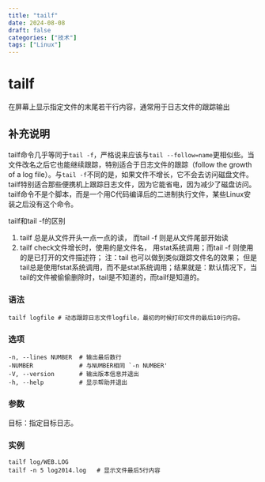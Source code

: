 ```yaml
---
title: "tailf"
date: 2024-08-08
draft: false
categories: ["技术"]
tags: ["Linux"]
---
```

tailf
===

在屏幕上显示指定文件的末尾若干行内容，通常用于日志文件的跟踪输出

## 补充说明

tailf命令几乎等同于`tail -f`，严格说来应该与`tail --follow=name`更相似些。当文件改名之后它也能继续跟踪，特别适合于日志文件的跟踪（follow the growth of a log file）。与`tail -f`不同的是，如果文件不增长，它不会去访问磁盘文件。tailf特别适合那些便携机上跟踪日志文件，因为它能省电，因为减少了磁盘访问。tailf命令不是个脚本，而是一个用C代码编译后的二进制执行文件，某些Linux安装之后没有这个命令。

tailf和tail -f的区别

1. tailf 总是从文件开头一点一点的读， 而tail -f 则是从文件尾部开始读
2. tailf check文件增长时，使用的是文件名， 用stat系统调用；而tail -f 则使用的是已打开的文件描述符； 注：tail 也可以做到类似跟踪文件名的效果； 但是tail总是使用fstat系统调用，而不是stat系统调用；结果就是：默认情况下，当tail的文件被偷偷删除时，tail是不知道的，而tailf是知道的。

###  语法

```shell
tailf logfile # 动态跟踪日志文件logfile，最初的时候打印文件的最后10行内容。
```

###  选项

```shell
-n, --lines NUMBER  # 输出最后数行
-NUMBER             # 与NUMBER相同 `-n NUMBER'
-V, --version       # 输出版本信息并退出
-h, --help          # 显示帮助并退出
```

###  参数

目标：指定目标日志。

### 实例

```shell
tailf log/WEB.LOG 
tailf -n 5 log2014.log   # 显示文件最后5行内容
```



